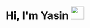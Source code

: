 <h1><b>Hi, I'm Yasin </b><img src="https://media.giphy.com/media/hvRJCLFzcasrR4ia7z/giphy.gif" width="35"></h1>
